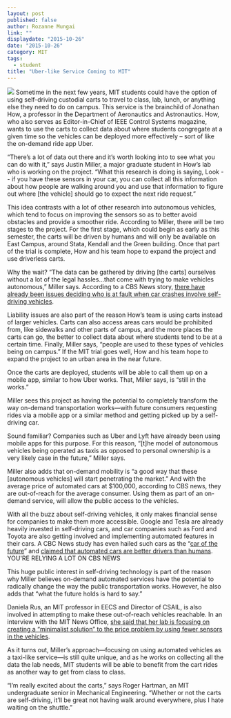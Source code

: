 ```yaml
---
layout: post
published: false
author: Rozanne Mungai
link: ""
displaydate: "2015-10-26"
date: "2015-10-26"
category: MIT
tags: 
  - student
title: "Uber-like Service Coming to MIT"
---
```



![](http://acl.mit.edu/projects/images/GEM.jpg)	
Sometime in the next few years, MIT students could have the option of using self-driving custodial carts to travel to class, lab, lunch, or anything else they need to do on campus. This service is the brainchild of Jonathan How, a professor in the Department of Aeronautics and Astronautics. How, who also serves as Editor-in-Chief of IEEE Control Systems magazine, wants to use the carts to collect data about where students congregate at a given time so the vehicles can be deployed more effectively – sort of like the on-demand ride app Uber. 

“There’s a lot of data out there and it’s worth looking into to see what you can do with it,” says Justin Miller, a major graduate student in How’s lab who is working on the project. “What this research is doing is saying, Look -- if you have these sensors in your car, you can collect all this information about how people are walking around you and use that information to figure out where [the vehicle] should go to expect the next ride request.”

This idea contrasts with a lot of other research into autonomous vehicles, which tend to focus on improving the sensors so as to better avoid obstacles and provide a smoother ride. According to Miller, there will be two stages to the project. For the first stage, which could begin as early as this semester, the carts will be driven by humans and will only be available on East Campus, around Stata, Kendall and the Green building. Once that part of the trial is complete, How and his team hope to expand the project and use driverless carts. 

Why the wait?  “The data can be gathered by driving [the carts] ourselves without a lot of the legal hassles…that come with trying to make vehicles autonomous,” Miller says. According to a CBS News story, [there have already been issues deciding who is at fault when car crashes involve self-driving vehicles](http://www.techtimes.com/articles/67253/20150728/driverless-cars-safe.htm).

Liability issues are also part of the reason How’s team is using carts instead of larger vehicles. Carts can also access areas cars would be prohibited from, like sidewalks and other parts of campus, and the more places the carts can go, the better to collect data about where students tend to be at a certain time. Finally, Miller says, “people are used to these types of vehicles being on campus.” If the MIT trial goes well, How and his team hope to expand the project to an urban area in the near future.

Once the carts are deployed, students will be able to call them up on a mobile app, similar to how Uber works. That, Miller says, is “still in the works.” 

Miller sees this project as having the potential to completely transform the way on-demand transportation works—with future consumers requesting rides via a mobile app or a similar method and getting picked up by a self-driving car. 

Sound familiar? Companies such as Uber and Lyft have already been using mobile apps for this purpose. For this reason, “[t]he model of autonomous vehicles being operated as taxis as opposed to personal ownership is a very likely case in the future,” Miller says. 

Miller also adds that on-demand mobility is “a good way that these [autonomous vehicles] will start penetrating the market.” And with the average price of automated cars at $100,000, according to CBS news, they are out-of-reach for the average consumer. Using them as part of an on-demand service, will allow the public access to the vehicles.

With all the buzz about self-driving vehicles, it only makes financial sense for companies to make them more accessible. Google and Tesla are already heavily invested in self-driving cars, and car companies such as Ford and Toyota are also getting involved and implementing automated features in their cars. A CBC News study has even hailed such cars as the “[car of the future](http://www.cbc.ca/news/technology/photos/cars-of-the-future-today-driverless-google-car-tesla-s-new-model-x-1.3250261)” and [claimed that automated cars are better drivers than humans](http://washington.cbslocal.com/2013/10/23/study-self-driving-cars-would-eliminate-majority-of-traffic-deaths-congestion/). YOU'RE RELYING A LOT ON CBS NEWS

This huge public interest in self-driving technology is part of the reason why Miller believes on-demand automated services have the potential to radically change the way the public transportation works. However, he also adds that “what the future holds is hard to say.” 

Daniela Rus, an MIT professor in EECS and Director of CSAIL, is also involved in attempting to make these out-of-reach vehicles reachable. In an interview with the MIT News Office, [she said that her lab is focusing on creating a “minimalist solution” to the price problem by using fewer sensors in the vehicles](http://news.mit.edu/2015/autonomous-self-driving-golf-carts-0901).

As it turns out, Miller’s approach—focusing on using automated vehicles as a taxi-like service—is still quite unique, and as he works on collecting all the data the lab needs, MIT students will be able to benefit from the cart rides as another way to get from class to class. 

“I’m really excited about the carts,” says Roger Hartman, an MIT undergraduate senior in Mechanical Engineering. “Whether or not the carts are self-driving, it’ll be great not having walk around everywhere, plus I hate waiting on the shuttle.”
